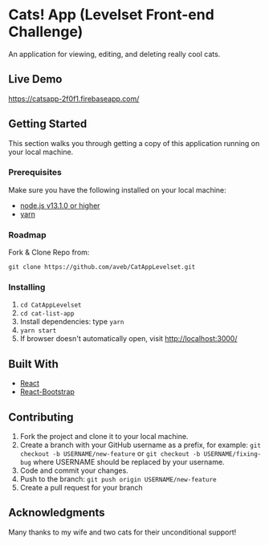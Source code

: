 # Cats! App (Levelset Front-end Challenge)

An application for viewing, editing, and deleting really cool cats.

## Live Demo

<https://catsapp-2f0f1.firebaseapp.com/>

## Getting Started

This section walks you through getting a copy of this application running on your local machine.

### Prerequisites

Make sure you have the following installed on your local machine:
 - [node.js v13.1.0 or higher](https://nodejs.org/en/)
 - [yarn](https://yarnpkg.com/lang/en/docs/install/#mac-stable)

### Roadmap

Fork & Clone Repo from:

`git clone https://github.com/aveb/CatAppLevelset.git`

### Installing

1. `cd CatAppLevelset`
1. `cd cat-list-app`
2. Install dependencies: type `yarn`
3. `yarn start`
4. If browser doesn't automatically open, visit <http://localhost:3000/>

## Built With

 * [React](https://reactjs.org/)
 * [React-Bootstrap](https://react-bootstrap-v3.netlify.com/)

## Contributing

1. Fork the project and clone it to your local machine.
2. Create a branch with your GitHub username as a prefix, for example: `git checkout -b USERNAME/new-feature` or `git checkout -b USERNAME/fixing-bug` where USERNAME should be replaced by your username.
3. Code and commit your changes.
4. Push to the branch: `git push origin USERNAME/new-feature`
5. Create a pull request for your branch

## Acknowledgments

Many thanks to my wife and two cats for their unconditional support!

